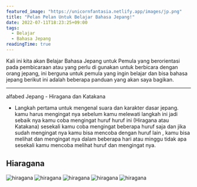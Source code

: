 ```yaml
---
featured_image: "https://unicornfantasia.netlify.app/images/jp.png"
title: "Pelan Pelan Untuk Belajar Bahasa Jepang!"
date: 2022-07-11T18:23:25+09:00
tags:
  - Belajar
  - Bahasa Jepang
readingTime: true
---
```

Kali ini kita akan Belajar Bahasa Jepang untuk Pemula yang berorientasi pada pembicaraan atau yang perlu di gunakan untuk berbicara dengan orang jepang, ini berguna untuk pemula yang ingin belajar dan bisa bahasa jepang berikut ini adalah beberapa panduan yang akan saya bagikan.
<!--more-->

---
alfabed Jepang - Hiragana dan Katakana 

- Langkah pertama untuk mengenal suara dan karakter dasar jepang.
  kamu harus mengingat nya sebelum kamu melewati langkah ini jadi sebaik nya kamu coba mengingat huruf huruf ini (Hiragana atau Katakana) sesekali kamu coba mengingat beberapa huruf saja dan jika sudah mengingat nya kamu bisa mencoba dengan huruf lain , kamu bisa melihat dan mengingat nya dalam beberapa hari atau minggu tidak apa sesekali kamu mencoba melihat huruf dan mengingat nya.
## Hiaragana

![hiragana](https://unicornfantasia.netlify.app/images/1-hiragana.jpg)
![hiragana](https://unicornfantasia.netlify.app/images/2-hiragana.jpg)
![hiragana](https://unicornfantasia.netlify.app/images/3-hiragana.jpg)
![hiragana](https://unicornfantasia.netlify.app/images/4-hiragana.jpg)
![hiragana](https://unicornfantasia.netlify.app/images/5-hiragana.jpg)
